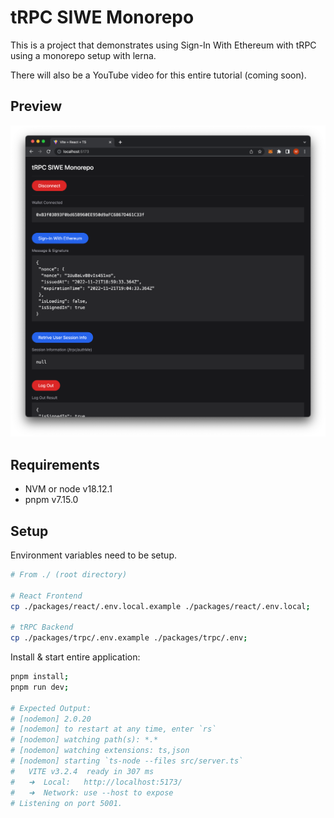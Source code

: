 # tRPC SIWE Monorepo

This is a project that demonstrates using Sign-In With Ethereum with tRPC using a monorepo setup with lerna.

There will also be a YouTube video for this entire tutorial (coming soon).

## Preview

![tRPC SIWE App Preview](README/app.png)

## Requirements

- NVM or node v18.12.1
- pnpm v7.15.0

## Setup

Environment variables need to be setup.

```bash
# From ./ (root directory)

# React Frontend
cp ./packages/react/.env.local.example ./packages/react/.env.local;

# tRPC Backend
cp ./packages/trpc/.env.example ./packages/trpc/.env;
```

Install & start entire application:

```bash
pnpm install;
pnpm run dev;

# Expected Output:
# [nodemon] 2.0.20
# [nodemon] to restart at any time, enter `rs`
# [nodemon] watching path(s): *.*
# [nodemon] watching extensions: ts,json
# [nodemon] starting `ts-node --files src/server.ts`
#   VITE v3.2.4  ready in 307 ms
#   ➜  Local:   http://localhost:5173/
#   ➜  Network: use --host to expose
# Listening on port 5001.
```

